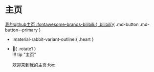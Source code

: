 # 主页  
[我的github主页 :fontawesome-brands-bilibili:{ .bilibili}](https://github.com/APTX4869-CONAN/zzp-blog){ .md-button .md-button--primary }  
- :material-rabbit-variant-outline:{ .heart }  
- :chicken:{ .rotate1 }   
!!! tip "主页"  

    欢迎来到我的主页:fox:



